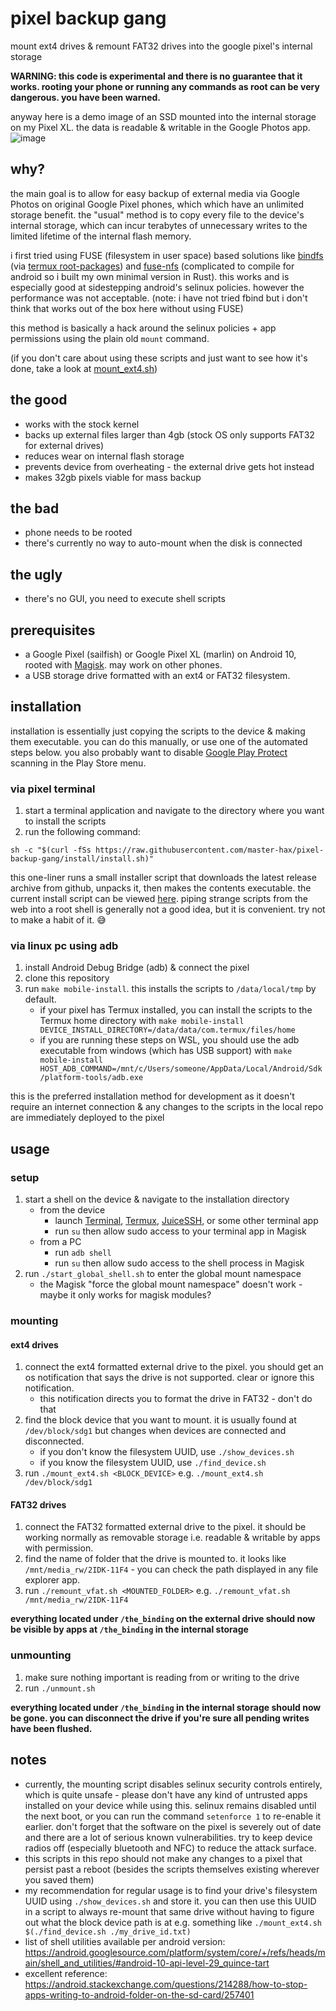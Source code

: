 # pixel backup gang

mount ext4 drives & remount FAT32 drives into the google pixel's internal storage


**WARNING: this code is experimental and there is no guarantee that it works. rooting your phone or running any commands as root can be very dangerous. you have been warned.**

anyway here is a demo image of an SSD mounted into the internal storage on my Pixel XL. the data is readable & writable in the Google Photos app.
![image](assets/demo.jpg)


## why?

the main goal is to allow for easy backup of external media via Google Photos on original Google Pixel phones, which which have an unlimited storage benefit. the "usual" method is to copy every file to the device's internal storage, which can incur terabytes of unnecessary writes to the limited lifetime of the internal flash memory.

i first tried using FUSE (filesystem in user space) based solutions like [bindfs](https://github.com/mpartel/bindfs) (via [termux root-packages](https://github.com/termux/termux-packages/tree/817ccec622c510929e339285eb5400dbb5b2f4c7/root-packages/bindfs)) and [fuse-nfs](https://github.com/sahlberg/fuse-nfs.git) (complicated to compile for android so i built my own minimal version in Rust). this works and is especially good at sidestepping android's selinux policies. however the performance was not acceptable. (note: i have not tried fbind but i don't think that works out of the box here without using FUSE)

this method is basically a hack around the selinux policies + app permissions using the plain old `mount` command.

(if you don't care about using these scripts and just want to see how it's done, take a look at [mount_ext4.sh](scripts/mount_ext4.sh))

## the good
* works with the stock kernel
* backs up external files larger than 4gb (stock OS only supports FAT32 for external drives)
* reduces wear on internal flash storage
* prevents device from overheating - the external drive gets hot instead
* makes 32gb pixels viable for mass backup

## the bad
* phone needs to be rooted
* there's currently no way to auto-mount when the disk is connected

## the ugly
* there's no GUI, you need to execute shell scripts

## prerequisites
* a Google Pixel (sailfish) or Google Pixel XL (marlin) on Android 10, rooted with [Magisk](https://github.com/topjohnwu/Magisk). may work on other phones.
* a USB storage drive formatted with an ext4 or FAT32 filesystem.

## installation

installation is essentially just copying the scripts to the device & making them executable. you can do this manually, or use one of the automated steps below. you also probably want to disable [Google Play Protect](https://developers.google.com/android/play-protect) scanning in the Play Store menu.

### via pixel terminal
1. start a terminal application and navigate to the directory where you want to install the scripts
1. run the following command:

```sh -c "$(curl -fSs https://raw.githubusercontent.com/master-hax/pixel-backup-gang/install/install.sh)"```

this one-liner runs a small installer script that downloads the latest release archive from github, unpacks it, then makes the contents executable. the current install script can be viewed [here](https://github.com/master-hax/pixel-backup-gang/blob/install/install.sh). piping strange scripts from the web into a root shell is generally not a good idea, but it is convenient. try not to make a habit of it. 😅

### via linux pc using adb
1. install Android Debug Bridge (adb) & connect the pixel
1. clone this repository
1. run `make mobile-install`. this installs the scripts to `/data/local/tmp` by default.
   * if your pixel has Termux installed, you can install the scripts to the Termux home directory with `make mobile-install DEVICE_INSTALL_DIRECTORY=/data/data/com.termux/files/home`
   * if you are running these steps on WSL, you should use the adb executable from windows (which has USB support) with `make mobile-install HOST_ADB_COMMAND=/mnt/c/Users/someone/AppData/Local/Android/Sdk/platform-tools/adb.exe`

this is the preferred installation method for development as it doesn't require an internet connection & any changes to the scripts in the local repo are immediately deployed to the pixel

## usage

### setup
1. start a shell on the device & navigate to the installation directory
    * from the device
      * launch [Terminal](https://android.googlesource.com/platform/packages/apps/Terminal/), [Termux](https://github.com/termux/termux-app), [JuiceSSH](https://play.google.com/store/apps/details?id=com.sonelli.juicessh), or some other terminal app
      * run `su` then allow sudo access to your terminal app in Magisk
    * from a PC
      * run `adb shell`
      * run `su` then allow sudo access to the shell process in Magisk
1. run `./start_global_shell.sh` to enter the global mount namespace
    * the Magisk "force the global mount namespace" doesn't work - maybe it only works for magisk modules?

### mounting

#### ext4 drives
1. connect the ext4 formatted external drive to the pixel. you should get an os notification that says the drive is not supported. clear or ignore this notification.
   * this notification directs you to format the drive in FAT32 - don't do that
1. find the block device that you want to mount. it is usually found at `/dev/block/sdg1` but changes when devices are connected and disconnected.
   * if you don't know the filesystem UUID, use `./show_devices.sh`
   * if you know the filesystem UUID, use `./find_device.sh`
1. run `./mount_ext4.sh <BLOCK_DEVICE>` e.g. `./mount_ext4.sh /dev/block/sdg1`

#### FAT32 drives
1. connect the FAT32 formatted external drive to the pixel. it should be working normally as removable storage i.e. readable & writable by apps with permission.
1. find the name of folder that the drive is mounted to. it looks like `/mnt/media_rw/2IDK-11F4` - you can check the path displayed in any file explorer app.
1. run `./remount_vfat.sh <MOUNTED_FOLDER>` e.g. `./remount_vfat.sh /mnt/media_rw/2IDK-11F4`

**everything located under `/the_binding` on the external drive should now be visible by apps at `/the_binding` in the internal storage**

### unmounting

1. make sure nothing important is reading from or writing to the drive
2. run `./unmount.sh`

**everything located under `/the_binding` in the internal storage should now be gone. you can disconnect the drive if you're sure all pending writes have been flushed.**

## notes
* currently, the mounting script disables selinux security controls entirely, which is quite unsafe - please don't have any kind of untrusted apps installed on your device while using this. selinux remains disabled until the next boot, or you can run the command `setenforce 1` to re-enable it earlier. don't forget that the software on the pixel is severely out of date and there are a lot of serious known vulnerabilities. try to keep device radios off (especially bluetooth and NFC) to reduce the attack surface.
* this scripts in this repo should not make any changes to a pixel that persist past a reboot (besides the scripts themselves existing wherever you saved them)
* my recommendation for regular usage is to find your drive's filesystem UUID using `./show_devices.sh` and store it. you can then use this UUID in a script to always re-mount that same drive without having to figure out what the block device path is at e.g. something like `./mount_ext4.sh $(./find_device.sh ./my_drive_id.txt)`
* list of shell utilities available per android version: https://android.googlesource.com/platform/system/core/+/refs/heads/main/shell_and_utilities/#android-10-api-level-29_quince-tart
* excellent reference: https://android.stackexchange.com/questions/214288/how-to-stop-apps-writing-to-android-folder-on-the-sd-card/257401
